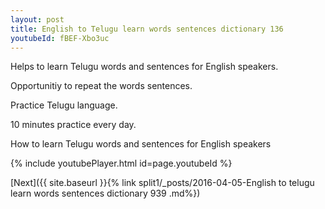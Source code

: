 ```yaml
---
layout: post
title: English to Telugu learn words sentences dictionary 136 
youtubeId: fBEF-Xbo3uc
---
```

 
 
Helps to learn Telugu words and sentences for English speakers.

Opportunitiy to repeat the words sentences. 

Practice Telugu language. 
 
10 minutes practice every day. 
 
How to learn Telugu words and sentences for English speakers 
 
{% include youtubePlayer.html id=page.youtubeId %}
 
 
[Next]({{ site.baseurl }}{% link  split1/_posts/2016-04-05-English to telugu learn words sentences dictionary 939 .md%})
 

